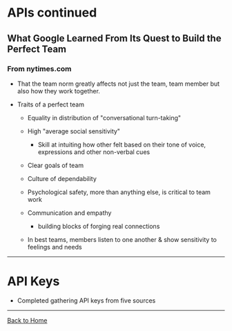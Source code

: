 # APIs continued

## What Google Learned From Its Quest to Build the Perfect Team

### From nytimes.com


- That the team norm greatly affects not just the team, team member but also how they work together.

- Traits of a perfect team

  - Equality in distribution of "conversational turn-taking"
  
  - High "average social sensitivity"
  
    - Skill at intuiting how other felt based on their tone of voice, expressions and other non-verbal cues
    
  - Clear goals of team
  
  - Culture of dependability
  
  - Psychological safety, more than anything else, is critical to team work
  
  - Communication and empathy
  
    - building blocks of forging real connections
    
  - In best teams, members listen to one another & show sensitivity to feelings and needs

---

# API Keys

  - Completed gathering API keys from five sources

---


 

[Back to Home](https://pdariuslee.github.io/reading-notes/)